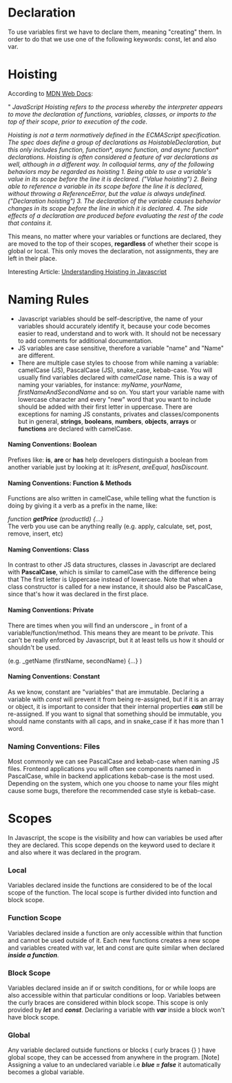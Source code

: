 # Declaration
To use variables first we have to declare them, meaning "creating" them. In order to do that we use one of the following keywords: const, let and also var.

# Hoisting
According to [MDN Web Docs](https://developer.mozilla.org/en-US/docs/Glossary/Hoisting):

"  *JavaScript Hoisting refers to the process whereby the interpreter appears to move the declaration of functions, variables, classes, or imports to the top of their scope, prior to execution of the code.*

*Hoisting is not a term normatively defined in the ECMAScript specification. The spec does define a group of declarations as HoistableDeclaration, but this only includes function, function**, *async function, and async function** *declarations. Hoisting is often considered a feature of var declarations as well, although in a different way. In colloquial terms, any of the following behaviors may be regarded as hoisting*
*1. Being able to use a variable's value in its scope before the line it is declared. ("Value hoisting")*
*2. Being able to reference a variable in its scope before the line it is declared, without throwing a ReferenceError, but the value is always undefined. ("Declaration hoisting")*
*3. The declaration of the variable causes behavior changes in its scope before the line in which it is declared.*
*4. The side effects of a declaration are produced before evaluating the rest of the code that contains it.*

This means, no matter where your variables or functions are declared, they are moved to the top of their scopes, **regardless** of whether their scope is global or local. This only moves the declaration, not assignments, they are left in their place.

Interesting Article: [Understanding Hoisting in Javascript](https://www.digitalocean.com/community/tutorials/understanding-hoisting-in-javascript) 





# Naming Rules
- Javascript variables should be self-descriptive, the name of your variables should accurately identify it, because your code becomes easier to read, understand and to work with. It should not be necessary to add comments for additional documentation.
- JS variables are case sensitive, therefore a variable "name" and "Name" are different.
- There are multiple case styles to choose from while naming a variable: camelCase (JS), PascalCase (JS), snake_case,  kebab-case.
You will usually find variables declared with *camelCase* name. This is a way of naming your variables, for instance: *myName*, *yourName*, *firstNameAndSecondName* and so on. You start your variable name with lowercase character and every "new" word that you want to include should be added with their first letter in uppercase.
There are exceptions for naming JS constants, privates and classes/components but in general, **strings**, **booleans**, **numbers**, **objects**, **arrays** or **functions** are declared with camelCase.

#### Naming Conventions: Boolean
Prefixes like: **is**, **are** or **has** help developers distinguish a boolean from another variable just by looking at it: *isPresent*, *areEqual*, *hasDiscount*.
#### Naming Conventions: Function & Methods
Functions are also written in camelCase, while telling what the function is doing by giving it a verb as a prefix in the name, like:

*function **getPrice** (productId) {...}*  
The verb you use can be anything really (e.g. apply, calculate, set, post, remove, insert, etc)

#### Naming Conventions: Class

In contrast to other JS data structures, classes in Javascript are declared with **PascalCase**, which is similar to camelCase with the difference being that The first letter is Uppercase instead of lowercase. Note that when a class constructor is called for a new instance, it should also be PascalCase, since that's how it was declared in the first place.

#### Naming Conventions: Private

There are times when you will find an underscore _  in front of a variable/function/method. This means they are meant to be *private*. This can't be really enforced by Javascript, but it at least tells us how it should or shouldn't be used.

(e.g. _getName (firstName, secondName) {...} )

#### Naming Conventions: Constant

As we know, constant are "variables" that are immutable. Declaring a variable with *const* will prevent it from being re-assigned, but if it is an array or object, it is important to consider that their internal properties ***can*** still be re-assigned.
If you want to signal that something should be immutable, you should name constants with all caps, and in snake_case if it has more than 1 word.

### Naming Conventions: Files

Most commonly we can see PascalCase and kebab-case when naming JS files. Frontend applications you will often see components named in PascalCase, while in backend applications kebab-case is the most used.
Depending on the system, which one you choose to name your files might cause some bugs, therefore the recommended case style is kebab-case.

# Scopes
In Javascript, the scope is the visibility and how can variables be used after they are declared. This scope depends on the keyword used to declare it and also where it was declared in the program.

### Local
Variables declared inside the functions are considered to be of the local scope of the function. The local scope is further divided into function and block scope.

### Function Scope
Variables declared inside a function are only accessible within that function and cannot be used outside of it. Each new functions creates a new scope and variables created with var, let and const are quite similar when declared ***inside a function***.

### Block Scope
Variables declared inside an if or switch conditions, for or while loops are also accessible within that particular conditions or loop. Variables between the curly braces are considered within block scope. This scope is only provided by ***let*** and ***const***. Declaring a variable with ***var*** inside a block won't have block scope.

### Global
Any variable declared outside functions or blocks ( curly braces {} ) have global scope, they can be accessed from anywhere in the program.
[Note] Assigning a value to an undeclared variable i.e ***blue = false*** it automatically becomes a global variable.
